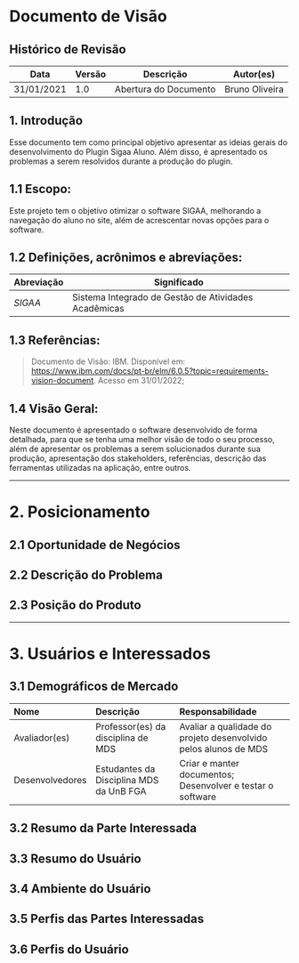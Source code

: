 # Documento de Visão

## Histórico de Revisão

| Data       | Versão | Descrição             | Autor(es)      |
| ---------- | ------ | --------------------- | -------------- |
| 31/01/2021 | 1.0    | Abertura do Documento | Bruno Oliveira |

## 1. Introdução

Esse documento tem como principal objetivo apresentar as ideias gerais do desenvolvimento do Plugin Sigaa Aluno. Além disso, é apresentado os problemas a serem resolvidos durante a produção do plugin.

## 1.1 Escopo:

Este projeto tem o objetivo otimizar o software SIGAA, melhorando a navegação do aluno no site, além de acrescentar novas opções para o software.

## 1.2 Definições, acrônimos e abreviações:

| Abreviação | Significado                                          |
| ---------- | ---------------------------------------------------- |
| _SIGAA_    | Sistema Integrado de Gestão de Atividades Acadêmicas |

## 1.3 Referências:

> Documento de Visão: IBM. Disponível em: https://www.ibm.com/docs/pt-br/elm/6.0.5?topic=requirements-vision-document. Acesso em 31/01/2022;

## 1.4 Visão Geral:

Neste documento é apresentado o software desenvolvido de forma detalhada, para que se tenha uma melhor visão de todo o seu processo, além de apresentar os problemas a serem solucionados durante sua produção, apresentação dos stakeholders, referências, descrição das ferramentas utilizadas na aplicação, entre outros.

---

# 2. Posicionamento

## 2.1 Oportunidade de Negócios

## 2.2 Descrição do Problema

## 2.3 Posição do Produto

---

# 3. Usuários e Interessados

## 3.1 Demográficos de Mercado

| Nome | Descrição | Responsabilidade |
| :- | :- | :- |
| Avaliador(es) | Professor(es) da disciplina de MDS | Avaliar a qualidade do projeto desenvolvido pelos alunos de MDS |
| Desenvolvedores | Estudantes da Disciplina MDS da UnB FGA | Criar e manter documentos; Desenvolver e testar o software |

## 3.2 Resumo da Parte Interessada

## 3.3 Resumo do Usuário

## 3.4 Ambiente do Usuário

## 3.5 Perfis das Partes Interessadas

## 3.6 Perfis do Usuário
